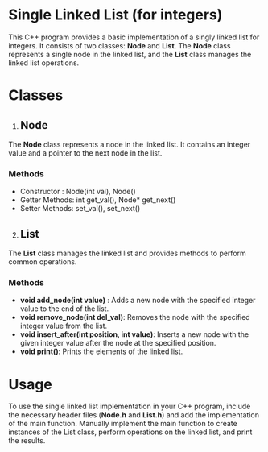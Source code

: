 # Single Linked List (for integers)

This C++ program provides a basic implementation of a singly linked list for integers. It consists of two classes: **Node** and **List**. The **Node** class represents a single node in the linked list, and the **List** class manages the linked list operations.

# Classes

1. ## Node ##
The **Node** class represents a node in the linked list. It contains an integer value and a pointer to the next node in the list.

### Methods ###

* Constructor : Node(int val), Node()
* Getter Methods: int get_val(), Node* get_next()
* Setter Methods: set_val(), set_next()

2. ## List ##

The **List** class manages the linked list and provides methods to perform common operations.

### Methods ###

* **void add_node(int value)** : Adds a new node with the specified integer value to the end of the list.
* **void remove_node(int del_val)**: Removes the node with the specified integer value from the list.
* **void insert_after(int position, int value)**: Inserts a new node with the given integer value after the node at the specified position.
* **void print()**: Prints the elements of the linked list.

# Usage

To use the single linked list implementation in your C++ program, include the necessary header files (**Node.h** and **List.h**) and add the implementation of the main function. Manually implement the main function to create instances of the List class, perform operations on the linked list, and print the results.
